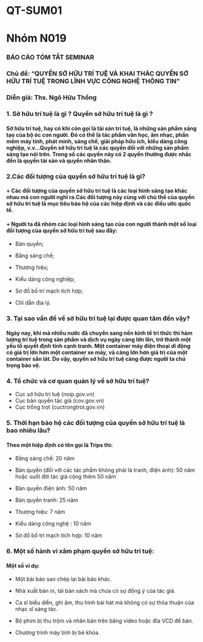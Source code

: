# QT-SUM01
# Nhóm N019

### BÁO CÁO TÓM TẮT SEMINAR 
### Chủ đề: “QUYỀN SỞ HỮU TRÍ TUỆ VÀ KHAI THÁC QUYỀN SỞ HỮU TRÍ TUỆ TRONG LĨNH VỰC CÔNG NGHỆ THÔNG TIN”
### Diễn giả: Ths. Ngô Hữu Thống


### 1. Sở hữu trí tuệ là gì ? Quyền sở hữu trí tuệ là gì ?
#### Sở hữu trí tuệ, hay có khi còn gọi là tài sản trí tuệ, là những sản phẩm sáng tạo của bộ óc con người. Ðó có thể là tác phẩm văn học, âm nhạc, phần mềm máy tính, phát minh, sáng chế, giải pháp hữu ích, kiểu dáng công nghiệp, v.v...Quyền sở hữu trí tuệ là các quyền đối với những sản phẩm sáng tạo nói trên. Trong số các quyền này có 2 quyền thường được nhắc đến là quyền tài sản và quyền nhân thân.

### 2.Các đối tượng của quyền sở hữu trí tuệ là gì?
#### + Các đối tượng của quyền sở hữu trí tuệ là các loại hình sáng tạo khác nhau mà con người nghĩ ra.Các đối tượng này cùng với chủ thể của quyền sở hữu trí tuệ là mục tiêu bảo hộ của các hiệp định và các điều ước quốc tế.
#### + Người ta đã nhóm các loại hình sáng tạo của con người thành một số loại đối tượng của quyền sở hữu trí tuệ sau đây:

- Bản quyền;

- Bằng sáng chế;

- Thương hiệu;

- Kiểu dáng công nghiệp;

- Sơ đồ bố trí mạch tích hợp;

- Chỉ dẫn địa lý.

### 3. Tại sao vấn đề về sở hữu trí tuệ lại được quan tâm đến vậy?
#### Ngày nay, khi mà nhiều nước đã chuyển sang nền kinh tế tri thức thì hàm lượng trí tuệ trong sản phẩm và dịch vụ ngày càng lớn lên, trở thành một yếu tố quyết định tính cạnh tranh. Một container máy điện thoại di động có giá trị lớn hơn một container xe máy, và càng lớn hơn giá trị của một container sắn lát. Do vậy, quyền sở hữu trí tuệ càng được người ta chú trọng bảo vệ.

### 4. Tổ chức và cơ quan quản lý về sở hữu trí tuệ?
-	Cục sở hữu trí tuệ (noip.gov.vn)
-	Cục bản quyền tác giả (cov.gov.vn)
-	Cục trồng trọt (cuctrongtrot.gov.vn)

### 5. Thời hạn bảo hộ các đối tượng của quyền sở hữu trí tuệ là bao nhiêu lâu?
#### Theo một hiệp định có tên gọi là Trips thì:
- Bằng sáng chế: 20 năm

- Bản quyền (đối với các tác phẩm không phải là tranh, điện ảnh): 50 năm hoặc suốt đời tác giả cộng thêm 50 năm

- Bản quyền điện ảnh: 50 năm

- Bản quyền tranh: 25 năm

- Thương hiệu: 7 năm

- Kiểu dáng công nghệ : 10 năm

- Sơ đồ bố trí mạch tích hợp: 10 năm

### 6. Một số hành vi xâm phạm quyền sở hữu trí tuệ:
#### Một số ví dụ:

- Một bài báo sao chép lại bài báo khác.

- Nhà xuất bản in, tái bản sách mà chưa có sự đồng ý của tác giả.

- Ca sĩ biểu diễn, ghi âm, thu hình bài hát mà không có sự thỏa thuận của nhạc sĩ sáng tác.

- Bộ phim bị thu trộm và nhân bản trên băng video hoặc đĩa VCD để bán.

- Chương trình máy tính bị bẻ khóa.

